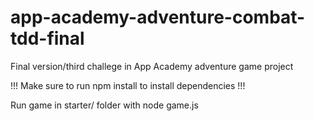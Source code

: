 # app-academy-adventure-combat-tdd-final

Final version/third challege in App Academy adventure game project

!!! Make sure to run npm install to install dependencies !!!

Run game in starter/ folder with node game.js

